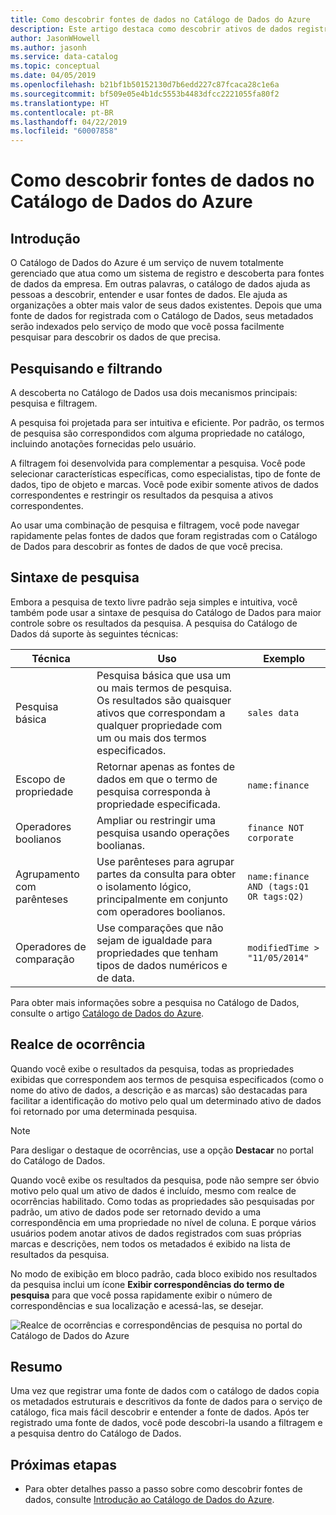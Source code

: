 ```yaml
---
title: Como descobrir fontes de dados no Catálogo de Dados do Azure
description: Este artigo destaca como descobrir ativos de dados registrados com o Catálogo de Dados do Azure, incluindo pesquisa e filtragem e o uso dos recursos de destaque realce de ocorrências do portal do Catálogo de Dados do Azure.
author: JasonWHowell
ms.author: jasonh
ms.service: data-catalog
ms.topic: conceptual
ms.date: 04/05/2019
ms.openlocfilehash: b21bf1b50152130d7b6edd227c87fcaca28c1e6a
ms.sourcegitcommit: bf509e05e4b1dc5553b4483dfcc2221055fa80f2
ms.translationtype: HT
ms.contentlocale: pt-BR
ms.lasthandoff: 04/22/2019
ms.locfileid: "60007858"
---
```

# <a name="how-to-discover-data-sources-in-azure-data-catalog"></a>Como descobrir fontes de dados no Catálogo de Dados do Azure

## <a name="introduction"></a>Introdução

O Catálogo de Dados do Azure é um serviço de nuvem totalmente gerenciado que atua como um sistema de registro e descoberta para fontes de dados da empresa. Em outras palavras, o catálogo de dados ajuda as pessoas a descobrir, entender e usar fontes de dados. Ele ajuda as organizações a obter mais valor de seus dados existentes. Depois que uma fonte de dados for registrada com o Catálogo de Dados, seus metadados serão indexados pelo serviço de modo que você possa facilmente pesquisar para descobrir os dados de que precisa.

## <a name="searching-and-filtering"></a>Pesquisando e filtrando

A descoberta no Catálogo de Dados usa dois mecanismos principais: pesquisa e filtragem.

A pesquisa foi projetada para ser intuitiva e eficiente. Por padrão, os termos de pesquisa são correspondidos com alguma propriedade no catálogo, incluindo anotações fornecidas pelo usuário.

A filtragem foi desenvolvida para complementar a pesquisa. Você pode selecionar características específicas, como especialistas, tipo de fonte de dados, tipo de objeto e marcas. Você pode exibir somente ativos de dados correspondentes e restringir os resultados da pesquisa a ativos correspondentes.

Ao usar uma combinação de pesquisa e filtragem, você pode navegar rapidamente pelas fontes de dados que foram registradas com o Catálogo de Dados para descobrir as fontes de dados de que você precisa.

## <a name="search-syntax"></a>Sintaxe de pesquisa

Embora a pesquisa de texto livre padrão seja simples e intuitiva, você também pode usar a sintaxe de pesquisa do Catálogo de Dados para maior controle sobre os resultados da pesquisa. A pesquisa do Catálogo de Dados dá suporte às seguintes técnicas:

| Técnica | Uso | Exemplo |
| --- | --- | --- |
| Pesquisa básica |Pesquisa básica que usa um ou mais termos de pesquisa. Os resultados são quaisquer ativos que correspondam a qualquer propriedade com um ou mais dos termos especificados. |`sales data` |
| Escopo de propriedade |Retornar apenas as fontes de dados em que o termo de pesquisa corresponda à propriedade especificada. |`name:finance` |
| Operadores boolianos |Ampliar ou restringir uma pesquisa usando operações boolianas. |`finance NOT corporate` |
| Agrupamento com parênteses |Use parênteses para agrupar partes da consulta para obter o isolamento lógico, principalmente em conjunto com operadores boolianos. |`name:finance AND (tags:Q1 OR tags:Q2)` |
| Operadores de comparação |Use comparações que não sejam de igualdade para propriedades que tenham tipos de dados numéricos e de data. |`modifiedTime > "11/05/2014"` |

Para obter mais informações sobre a pesquisa no Catálogo de Dados, consulte o artigo [Catálogo de Dados do Azure](/rest/api/datacatalog/#search-syntax-reference).

## <a name="hit-highlighting"></a>Realce de ocorrência

Quando você exibe o resultados da pesquisa, todas as propriedades exibidas que correspondem aos termos de pesquisa especificados (como o nome do ativo de dados, a descrição e as marcas) são destacadas para facilitar a identificação do motivo pelo qual um determinado ativo de dados foi retornado por uma determinada pesquisa.

> [!NOTE]
> Para desligar o destaque de ocorrências, use a opção **Destacar** no portal do Catálogo de Dados.

Quando você exibe os resultados da pesquisa, pode não sempre ser óbvio motivo pelo qual um ativo de dados é incluído, mesmo com realce de ocorrências habilitado. Como todas as propriedades são pesquisadas por padrão, um ativo de dados pode ser retornado devido a uma correspondência em uma propriedade no nível de coluna. E porque vários usuários podem anotar ativos de dados registrados com suas próprias marcas e descrições, nem todos os metadados é exibido na lista de resultados da pesquisa.

No modo de exibição em bloco padrão, cada bloco exibido nos resultados da pesquisa inclui um ícone **Exibir correspondências do termo de pesquisa** para que você possa rapidamente exibir o número de correspondências e sua localização e acessá-las, se desejar.

 ![Realce de ocorrências e correspondências de pesquisa no portal do Catálogo de Dados do Azure](./media/data-catalog-how-to-discover/search-matches.png)

## <a name="summary"></a>Resumo

Uma vez que registrar uma fonte de dados com o catálogo de dados copia os metadados estruturais e descritivos da fonte de dados para o serviço de catálogo, fica mais fácil descobrir e entender a fonte de dados. Após ter registrado uma fonte de dados, você pode descobri-la usando a filtragem e a pesquisa dentro do Catálogo de Dados.

## <a name="next-steps"></a>Próximas etapas

* Para obter detalhes passo a passo sobre como descobrir fontes de dados, consulte [Introdução ao Catálogo de Dados do Azure](data-catalog-get-started.md).
